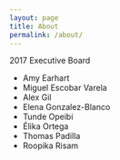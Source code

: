 ```yaml
---
layout: page
title: About
permalink: /about/
---
```


2017 Executive Board

- Amy Earhart
- Miguel Escobar Varela 
- Alex Gil 
- Elena Gonzalez-Blanco
- Tunde Opeibi
- Élika Ortega 
- Thomas Padilla
- Roopika Risam
